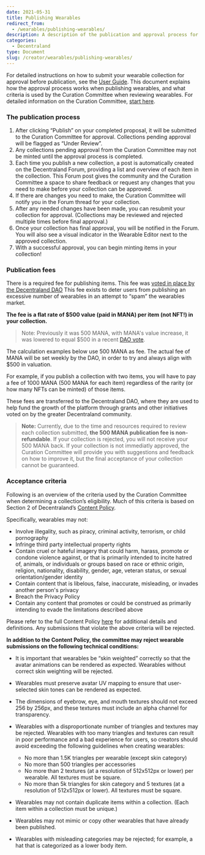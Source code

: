 ```yaml
---
date: 2021-05-31
title: Publishing Wearables
redirect_from:
  - /wearables/publishing-wearables/
description: A description of the publication and approval process for Decentraland wearables
categories:
  - Decentraland
type: Document
slug: /creator/wearables/publishing-wearables/
---
```


For detailed instructions on how to submit your wearable collection for approval before publication, see the [User Guide](https://docs.decentraland.org/decentraland/wearables-editor-user-guide/). This document explains how the approval process works when publishing wearables, and what criteria is used by the Curation Committee when reviewing wearables. For detailed information on the Curation Committee, [start here](/creator/wearables/curation-committee).

### The publication process

1. After clicking “Publish” on your completed proposal, it will be submitted to the Curation Committee for approval. Collections pending approval will be flagged as “Under Review”.
2. Any collections pending approval from the Curation Committee may not be minted until the approval process is completed.
3. Each time you publish a new collection, a post is automatically created on the Decentraland Forum, providing a list and overview of each item in the collection. This Forum post gives the community and the Curation Committee a space to share feedback or request any changes that you need to make before your collection can be approved.
4. If there are changes you need to make, the Curation Committee will notify you in the Forum thread for your collection.
5. After any needed changes have been made, you can resubmit your collection for approval. (Collections may be reviewed and rejected multiple times before final approval.)
6. Once your collection has final approval, you will be notified in the Forum. You will also see a visual indicator in the Wearable Editor next to the approved collection.
7. With a successful approval, you can begin minting items in your collection!

### Publication fees 

There is a required fee for publishing items. This fee was [voted in place by the Decentraland DAO](https://governance.decentraland.org/en/proposal/?id=50092c00-c315-11eb-ac84-1705d1ae4a66) This fee exists to deter users from publishing an excessive number of wearables in an attempt to “spam” the wearables market.

**The fee is a flat rate of $500 value (paid in MANA) per item (not NFT!) in your collection.**

> Note: Previously it was 500 MANA, with MANA's value increase, it was lowered to equal $500 in a recent [DAO vote](https://decentraland.org/blog/project-updates/dao-committee-report-11/).

The calculation examples below use 500 MANA as fee. The actual fee of MANA will be set weekly by the DAO, in order to try and always align with $500 in valuation.

For example, if you publish a collection with two items, you will have to pay a fee of 1000 MANA (500 MANA for each item) regardless of the rarity (or how many NFTs can be minted) of those items.

These fees are transferred to the Decentraland DAO, where they are used to help fund the growth of the platform through grants and other initiatives voted on by the greater Decentraland community.

> **Note:** Currently, due to the time and resources required to review each collection submitted, **the 500 MANA publication fee is non-refundable**. If your collection is rejected, you will not receive your 500 MANA back. If your collection is not immediatly approved, the Curation Committee will provide you with suggestions and feedback on how to improve it, but the final acceptance of your collection cannot be guaranteed.

### Acceptance criteria

Following is an overview of the criteria used by the Curation Committee when determining a collection’s eligibility. Much of this criteria is based on Section 2 of Decentraland’s [Content Policy](https://decentraland.org/content/).

Specifically, wearables may not:

- Involve illegality, such as piracy, criminal activity, terrorism, or child pornography
- Infringe third party intellectual property rights
- Contain cruel or hateful imagery that could harm, harass, promote or condone violence against, or that is primarily intended to incite hatred of, animals, or individuals or groups based on race or ethnic origin, religion, nationality, disability, gender, age, veteran status, or sexual orientation/gender identity
- Contain content that is libelous, false, inaccurate, misleading, or invades another person's privacy
- Breach the Privacy Policy
- Contain any content that promotes or could be construed as primarily intending to evade the limitations described above

Please refer to the full Content Policy [here](https://decentraland.org/content/) for additional details and definitions. Any submissions that violate the above criteria will be rejected.

**In addition to the Content Policy, the committee may reject wearable submissions on the following technical conditions:**

- It is important that wearables be “skin weighted” correctly so that the avatar animations can be rendered as expected. Wearables without correct skin weighting will be rejected.
- Wearables must preserve avatar UV mapping to ensure that user-selected skin tones can be rendered as expected.
- The dimensions of eyebrow, eye, and mouth textures should not exceed 256 by 256px, and these textures must include an alpha channel for transparency.
- Wearables with a disproportionate number of triangles and textures may be rejected. Wearables with too many triangles and textures can result in poor performance and a bad experience for users, so creators should avoid exceeding the following guidelines when creating wearables:
  
  - No more than 1.5K triangles per wearable (except skin category)
  - No more than 500 triangles per accessories
  - No more than 2 textures (at a resolution of 512x512px or lower) per wearable. All textures must be square.
  - No more than 5k triangles for skin category and 5 textures (at a resolution of 512x512px or lower). All textures must be square.

- Wearables may not contain duplicate items within a collection. (Each item within a collection must be unique.)
- Wearables may not mimic or copy other wearables that have already been published.
- Wearables with misleading categories may be rejected; for example, a hat that is categorized as a lower body item.
